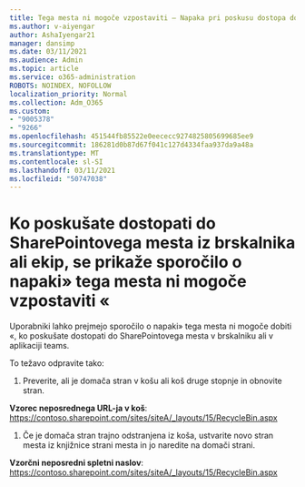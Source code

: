 ```yaml
---
title: Tega mesta ni mogoče vzpostaviti – Napaka pri poskusu dostopa do SharePointovega mesta iz brskalnika ali ekip
ms.author: v-aiyengar
author: AshaIyengar21
manager: dansimp
ms.date: 03/11/2021
ms.audience: Admin
ms.topic: article
ms.service: o365-administration
ROBOTS: NOINDEX, NOFOLLOW
localization_priority: Normal
ms.collection: Adm_O365
ms.custom:
- "9005378"
- "9266"
ms.openlocfilehash: 451544fb85522e0eececc9274825805699685ee9
ms.sourcegitcommit: 186281d0b87d67f041c127d4334faa937da9a48a
ms.translationtype: MT
ms.contentlocale: sl-SI
ms.lasthandoff: 03/11/2021
ms.locfileid: "50747038"
---
```

# <a name="this-site-cant-be-reached-error-when-trying-to-access-sharepoint-site-from-browser-or-teams"></a>Ko poskušate dostopati do SharePointovega mesta iz brskalnika ali ekip, se prikaže sporočilo o napaki» tega mesta ni mogoče vzpostaviti «

Uporabniki lahko prejmejo sporočilo o napaki» tega mesta ni mogoče dobiti «, ko poskušate dostopati do SharePointovega mesta v brskalniku ali v aplikaciji teams. 

To težavo odpravite tako: 

1. Preverite, ali je domača stran v košu ali koš druge stopnje in obnovite stran.

**Vzorec neposrednega URL-ja v koš**: https://contoso.sharepoint.com/sites/siteA/_layouts/15/RecycleBin.aspx

1. Če je domača stran trajno odstranjena iz koša, ustvarite novo stran mesta iz knjižnice strani mesta in jo naredite na domači strani. 

**Vzorčni neposredni spletni naslov**: https://contoso.sharepoint.com/sites/siteA/_layouts/15/RecycleBin.aspx